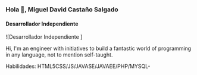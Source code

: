 ### Hola 👋, Miguel David Castaño Salgado
#### Desarrollador Independiente 
![Desarrollador Independiente ]

Hi, I'm an engineer with initiatives to build a fantastic world of programming in any language, not to mention self-taught.

Habilidades: HTML5CSS/JS/JAVASE/JAVAEE/PHP/MYSQL-





